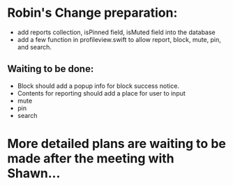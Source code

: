 # Robin's Change preparation:
- add reports collection, isPinned field, isMuted field into the database
- add a few function in profileview.swift to allow report, block, mute, pin, and search.

## Waiting to be done:
- Block should add a popup info for block success notice.
- Contents for reporting should add a place for user to input
- mute
- pin
- search

# More detailed plans are waiting to be made after the meeting with Shawn...
